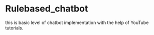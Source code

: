 # Rulebased_chatbot
this is basic level of chatbot implementation with the help of YouTube tutorials.
